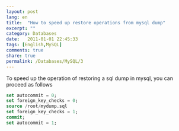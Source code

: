 ```yaml
---
layout: post
lang: en
title:  "How to speed up restore operations from mysql dump"
excerpt: ""
category: Databases
date:   2011-01-01 22:45:33
tags: [English,MySQL]
comments: true
share: true
permalink: /Databases/MySQL/3
---
```


To speed up the operation of restoring a sql dump in mysql, you can proceed as follows

```sql
set autocommit = 0;
set foreign_key_checks = 0;
source /root/mydump.sql
set foreign_key_checks = 1;
commit;
set autocommit = 1;
```
